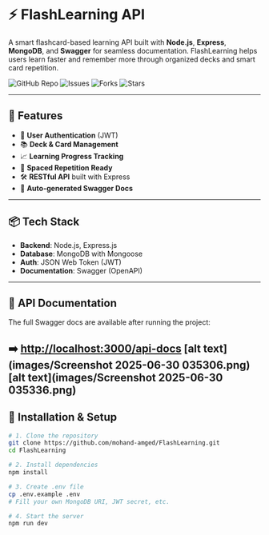 # ⚡ FlashLearning API

A smart flashcard-based learning API built with **Node.js**, **Express**, **MongoDB**, and **Swagger** for seamless documentation. FlashLearning helps users learn faster and remember more through organized decks and smart card repetition.

![GitHub Repo](https://img.shields.io/github/repo-size/mohand-amged/FlashLearning?style=flat-square)
![Issues](https://img.shields.io/github/issues/mohand-amged/FlashLearning?style=flat-square)
![Forks](https://img.shields.io/github/forks/mohand-amged/FlashLearning?style=flat-square)
![Stars](https://img.shields.io/github/stars/mohand-amged/FlashLearning?style=flat-square)

---

## 🚀 Features

- 🔐 **User Authentication** (JWT)
- 📚 **Deck & Card Management**
- 📈 **Learning Progress Tracking**
- 🧠 **Spaced Repetition Ready**
- 🛠️ **RESTful API** built with Express
- 📄 **Auto-generated Swagger Docs**

---

## 📦 Tech Stack

- **Backend**: Node.js, Express.js
- **Database**: MongoDB with Mongoose
- **Auth**: JSON Web Token (JWT)
- **Documentation**: Swagger (OpenAPI)

---

## 📄 API Documentation

The full Swagger docs are available after running the project:

➡️ [http://localhost:3000/api-docs](http://localhost:3000/api-docs)
[alt text](images/Screenshot 2025-06-30 035306.png)
[alt text](images/Screenshot 2025-06-30 035336.png)
---

## 🔧 Installation & Setup

```bash
# 1. Clone the repository
git clone https://github.com/mohand-amged/FlashLearning.git
cd FlashLearning

# 2. Install dependencies
npm install

# 3. Create .env file
cp .env.example .env
# Fill your own MongoDB URI, JWT secret, etc.

# 4. Start the server
npm run dev
